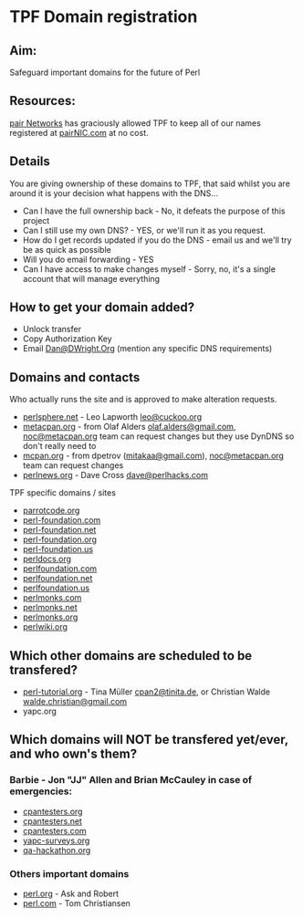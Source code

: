 TPF Domain registration
=======================

## Aim:

Safeguard important domains for the future of Perl

## Resources:

[pair Networks](http://www.pairnic.com/) has graciously allowed TPF to keep
all of our names registered at [pairNIC.com](http://www.pairnic.com/) at no cost.

## Details

You are giving ownership of these domains to TPF, that said whilst you are
around it is your decision what happens with the DNS...

 * Can I have the full ownership back - No, it defeats the purpose of this project
 * Can I still use my own DNS? - YES, or we'll run it as you request.
 * How do I get records updated if you do the DNS - email us and we'll try be as quick as possible
 * Will you do email forwarding - YES
 * Can I have access to make changes myself - Sorry, no, it's a single account that will manage everything

## How to get your domain added?

 * Unlock transfer
 * Copy Authorization Key
 * Email Dan@DWright.Org (mention any specific DNS requirements)

## Domains and contacts

Who actually runs the site and is approved to make alteration requests.

 * [perlsphere.net](http://perlsphere.net) - Leo Lapworth <leo@cuckoo.org>
 * [metacpan.org](http://metacpan.org) - from Olaf Alders <olaf.alders@gmail.com>, noc@metacpan.org team can request changes but they use DynDNS so don't really need to
 * [mcpan.org](http://mcpan.org) - from dpetrov (mitakaa@gmail.com), noc@metacpan.org team can request changes
 * [perlnews.org](http://perlnews.org) - Dave Cross <dave@perlhacks.com>

TPF specific domains / sites

 * [parrotcode.org](http://parrotcode.org)
 * [perl-foundation.com](http://perl-foundation.com)
 * [perl-foundation.net](http://perl-foundation.net)
 * [perl-foundation.org](http://perl-foundation.org)
 * [perl-foundation.us](http://perl-foundation.us)
 * [perldocs.org](http://perldocs.org)
 * [perlfoundation.com](http://perlfoundation.com)
 * [perlfoundation.net](http://perlfoundation.net)
 * [perlfoundation.us](http://perlfoundation.us)
 * [perlmonks.com](http://perlmonks.com)
 * [perlmonks.net](http://perlmonks.net)
 * [perlmonks.org](http://perlmonks.org)
 * [perlwiki.org](http://perlwiki.org)

## Which other domains are scheduled to be transfered?

 * [perl-tutorial.org](http://perl-tutorial.org) - Tina Müller <cpan2@tinita.de>, or Christian Walde <walde.christian@gmail.com>
 * yapc.org

## Which domains will NOT be transfered yet/ever, and who own's them?

### Barbie - Jon "JJ" Allen and Brian McCauley in case of emergencies:

  * [cpantesters.org](http://cpantesters.org)
  * [cpantesters.net](http://cpantesters.net)
  * [cpantesters.com](http://cpantesters.com)
  * [yapc-surveys.org](http://yapc-surveys.org)
  * [qa-hackathon.org](http://qa-hackathon.org)

### Others important domains

  * [perl.org](http://perl.org) - Ask and Robert
  * [perl.com](http://perl.com) - Tom Christiansen


